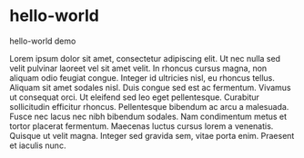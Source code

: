 # hello-world
hello-world demo

Lorem ipsum dolor sit amet, consectetur adipiscing elit. Ut nec nulla sed velit pulvinar laoreet vel sit amet velit. In rhoncus cursus magna, non aliquam odio feugiat congue. Integer id ultricies nisl, eu rhoncus tellus. Aliquam sit amet sodales nisl. Duis congue sed est ac fermentum. Vivamus ut consequat orci. Ut eleifend sed leo eget pellentesque. Curabitur sollicitudin efficitur rhoncus. Pellentesque bibendum ac arcu a malesuada. Fusce nec lacus nec nibh bibendum sodales. Nam condimentum metus et tortor placerat fermentum. Maecenas luctus cursus lorem a venenatis. Quisque ut velit magna. Integer sed gravida sem, vitae porta enim. Praesent et iaculis nunc. 
